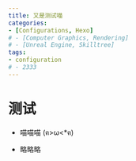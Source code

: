 ```yaml
---
title: 又是测试喵
categories:
- [Configurations, Hexo]
# - [Computer Graphics, Rendering]
# - [Unreal Engine, Skilltree]
tags:
- configuration
# - 2333
---
```


# 测试

* 喵喵喵 (ฅ>ω<*ฅ)

<i class="fa fa-star fa-x fa-spin"></i>

* 略略略 


